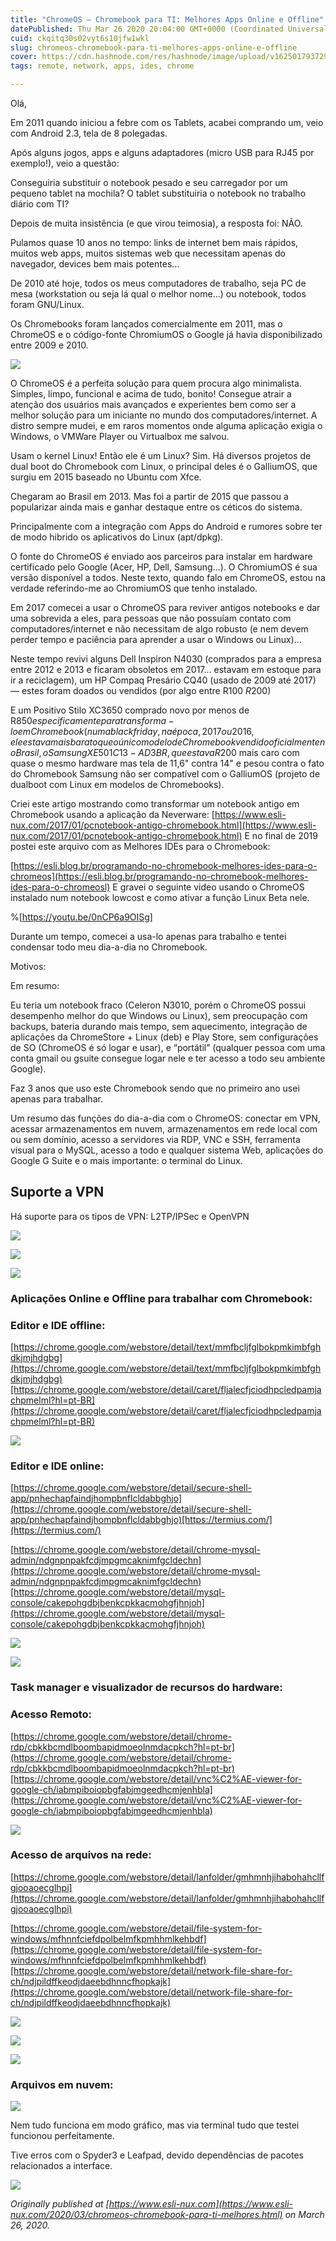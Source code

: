 ```yaml
---
title: "ChromeOS — Chromebook para TI: Melhores Apps Online e Offline"
datePublished: Thu Mar 26 2020 20:04:00 GMT+0000 (Coordinated Universal Time)
cuid: ckqitq30s02vyt6s10jfw1wkl
slug: chromeos-chromebook-para-ti-melhores-apps-online-e-offline
cover: https://cdn.hashnode.com/res/hashnode/image/upload/v1625017937298/_1i4N3HW0.png
tags: remote, network, apps, ides, chrome

---
```


Olá,

Em 2011 quando iniciou a febre com os Tablets, acabei comprando um, veio com Android 2.3, tela de 8 polegadas.

Após alguns jogos, apps e alguns adaptadores (micro USB para RJ45 por exemplo!), veio a questão:

Conseguiria substituir o notebook pesado e seu carregador por um pequeno tablet na mochila? O tablet substituiria o notebook no trabalho diário com TI? 

Depois de muita insistência (e que virou teimosia), a resposta foi: NÃO.

Pulamos quase 10 anos no tempo: links de internet bem mais rápidos, muitos web apps, muitos sistemas web que necessitam apenas do navegador, devices bem mais potentes…

De 2010 até hoje, todos os meus computadores de trabalho, seja PC de mesa (workstation ou seja lá qual o melhor nome…) ou notebook, todos foram GNU/Linux. 

Os Chromebooks foram lançados comercialmente em 2011, mas o ChromeOS e o código-fonte ChromiumOS o Google já havia disponibilizado entre 2009 e 2010.

![](https://cdn.hashnode.com/res/hashnode/image/upload/v1625017909360/DRw55HZ4q.png)





O ChromeOS é a perfeita solução para quem procura algo minimalista. Simples, limpo, funcional e acima de tudo, bonito! Consegue atrair a atenção dos usuários mais avançados e experientes bem como ser a melhor solução para um iniciante no mundo dos computadores/internet.
A distro sempre mudei, e em raros momentos onde alguma aplicação exigia o Windows, o VMWare Player ou Virtualbox me salvou.

Usam o kernel Linux! Então ele é um Linux? Sim. Há diversos projetos de dual boot do Chromebook com Linux, o principal deles é o GalliumOS, que surgiu em 2015 baseado no Ubuntu com Xfce.

Chegaram ao Brasil em 2013.
Mas foi a partir de 2015 que passou a popularizar ainda mais e ganhar destaque entre os céticos do sistema.

Principalmente com a integração com Apps do Android e rumores sobre ter de modo hibrido os aplicativos do Linux (apt/dpkg).

O fonte do ChromeOS é enviado aos parceiros para instalar em hardware certificado pelo Google (Acer, HP, Dell, Samsung…). O ChromiumOS é sua versão disponível a todos. Neste texto, quando falo em ChromeOS, estou na verdade referindo-me ao ChromiumOS que tenho instalado. 

 Em 2017 comecei a usar o ChromeOS para reviver antigos notebooks e dar uma sobrevida a eles, para pessoas que não possuíam contato com computadores/internet e não necessitam de algo robusto (e nem devem perder tempo e paciência para aprender a usar o Windows ou Linux)…

 Neste tempo revivi alguns Dell Inspiron N4030 (comprados para a empresa entre 2012 e 2013 e ficaram obsoletos em 2017… estavam em estoque para ir a reciclagem), um HP Compaq Presário CQ40 (usado de 2009 até 2017) — estes foram doados ou vendidos (por algo entre R$100 ~ R$200)

 E um Positivo Stilo XC3650 comprado novo por menos de R$850 especificamente para transforma-lo em Chromebook (numa blackfriday, na época, 2017 ou 2016, ele estava mais barato que o único modelo de Chromebook vendido oficialmente no Brasil, o Samsung XE501C13-AD3BR, que estava R$200 mais caro com quase o mesmo hardware mas tela de 11,6" contra 14" e pesou contra o fato do Chromebook Samsung não ser compatível com o GalliumOS (projeto de dualboot com Linux em modelos de Chromebooks).

Criei este artigo mostrando como transformar um notebook antigo em Chromebook usando a aplicação da Neverware: 
[https://www.esli-nux.com/2017/01/pcnotebook-antigo-chromebook.html](https://www.esli-nux.com/2017/01/pcnotebook-antigo-chromebook.html) 
 E no final de 2019 postei este arquivo com as Melhores IDEs para o Chromebook:

[https://esli.blog.br/programando-no-chromebook-melhores-ides-para-o-chromeos](https://esli.blog.br/programando-no-chromebook-melhores-ides-para-o-chromeosl) E gravei o seguinte video usando o ChromeOS instalado num notebook lowcost e como ativar a função Linux Beta nele.

%[https://youtu.be/0nCP6a9OISg]

Durante um tempo, comecei a usa-lo apenas para trabalho e tentei condensar todo meu dia-a-dia no Chromebook.

Motivos:

Em resumo:

Eu teria um notebook fraco (Celeron N3010, porém o ChromeOS possui desempenho melhor do que Windows ou Linux), sem preocupação com backups, bateria durando mais tempo, sem aquecimento, integração de aplicações da ChromeStore + Linux (deb) e Play Store, sem configurações de SO (ChromeOS é só logar e usar), e “portátil” (qualquer pessoa com uma conta gmail ou gsuite consegue logar nele e ter acesso a todo seu ambiente Google). 

 Faz 3 anos que uso este Chromebook sendo que no primeiro ano usei apenas para trabalhar.

 Um resumo das funções do dia-a-dia com o ChromeOS: conectar em VPN, acessar armazenamentos em nuvem, armazenamentos em rede local com ou sem domínio, acesso a servidores via RDP, VNC e SSH, ferramenta visual para o MySQL, acesso a todo e qualquer sistema Web, aplicações do Google G Suite e o mais importante: o terminal do Linux.


## Suporte a VPN

Há suporte para os tipos de VPN: L2TP/IPSec e OpenVPN

![](https://cdn.hashnode.com/res/hashnode/image/upload/v1625017911450/wtynCnsPS.png)

![](https://cdn.hashnode.com/res/hashnode/image/upload/v1625017913392/okr94HLoB.png)

![](https://cdn.hashnode.com/res/hashnode/image/upload/v1625017915874/ax0d0wg-n.png)

### Aplicações Online e Offline para trabalhar com Chromebook:

### Editor e IDE offline:

[https://chrome.google.com/webstore/detail/text/mmfbcljfglbokpmkimbfghdkjmjhdgbg](https://chrome.google.com/webstore/detail/text/mmfbcljfglbokpmkimbfghdkjmjhdgbg)[https://chrome.google.com/webstore/detail/caret/fljalecfjciodhpcledpamjachpmelml?hl=pt-BR](https://chrome.google.com/webstore/detail/caret/fljalecfjciodhpcledpamjachpmelml?hl=pt-BR)

![](https://cdn.hashnode.com/res/hashnode/image/upload/v1625017917758/9PaX5xenG.png)

### Editor e IDE online:

[https://chrome.google.com/webstore/detail/secure-shell-app/pnhechapfaindjhompbnflcldabbghjo](https://chrome.google.com/webstore/detail/secure-shell-app/pnhechapfaindjhompbnflcldabbghjo)[https://termius.com/](https://termius.com/)

[https://chrome.google.com/webstore/detail/chrome-mysql-admin/ndgnpnpakfcdjmpgmcaknimfgcldechn](https://chrome.google.com/webstore/detail/chrome-mysql-admin/ndgnpnpakfcdjmpgmcaknimfgcldechn)[https://chrome.google.com/webstore/detail/mysql-console/cakepohgdbjbenkcpkkacmohgfjhnjoh](https://chrome.google.com/webstore/detail/mysql-console/cakepohgdbjbenkcpkkacmohgfjhnjoh)

![](https://cdn.hashnode.com/res/hashnode/image/upload/v1625017919846/dzwfWszsN.jpeg)

![](https://cdn.hashnode.com/res/hashnode/image/upload/v1625017921619/J8S0ln_Mf.png)

### Task manager e visualizador de recursos do hardware:

### Acesso Remoto:

[https://chrome.google.com/webstore/detail/chrome-rdp/cbkkbcmdlboombapidmoeolnmdacpkch?hl=pt-br](https://chrome.google.com/webstore/detail/chrome-rdp/cbkkbcmdlboombapidmoeolnmdacpkch?hl=pt-br)[https://chrome.google.com/webstore/detail/vnc%C2%AE-viewer-for-google-ch/iabmpiboiopbgfabjmgeedhcmjenhbla](https://chrome.google.com/webstore/detail/vnc%C2%AE-viewer-for-google-ch/iabmpiboiopbgfabjmgeedhcmjenhbla)

![](https://cdn.hashnode.com/res/hashnode/image/upload/v1625017923450/2AeDDihzX.png)

### Acesso de arquivos na rede:

[https://chrome.google.com/webstore/detail/lanfolder/gmhmnhjihabohahcllfgjooaoecglhpi](https://chrome.google.com/webstore/detail/lanfolder/gmhmnhjihabohahcllfgjooaoecglhpi)

[https://chrome.google.com/webstore/detail/file-system-for-windows/mfhnnfciefdpolbelmfkpmhhmlkehbdf](https://chrome.google.com/webstore/detail/file-system-for-windows/mfhnnfciefdpolbelmfkpmhhmlkehbdf)[https://chrome.google.com/webstore/detail/network-file-share-for-ch/ndjpildffkeodjdaeebdhnncfhopkajk](https://chrome.google.com/webstore/detail/network-file-share-for-ch/ndjpildffkeodjdaeebdhnncfhopkajk)

![](https://cdn.hashnode.com/res/hashnode/image/upload/v1625017925111/YZ1ZQAP9F.png)

![](https://cdn.hashnode.com/res/hashnode/image/upload/v1625017926862/M6EvdTsAS.png)

![](https://cdn.hashnode.com/res/hashnode/image/upload/v1625017928900/GGpw0JbEC.png)

### Arquivos em nuvem:

![](https://cdn.hashnode.com/res/hashnode/image/upload/v1625017930944/QoqRyPdSE.png)

Nem tudo funciona em modo gráfico, mas via terminal tudo que testei funcionou perfeitamente.

Tive erros com o Spyder3 e Leafpad, devido dependências de pacotes relacionados a interface.

![](https://cdn.hashnode.com/res/hashnode/image/upload/v1625017932662/0G31Sa55e.png)

*Originally published at [https://www.esli-nux.com](https://www.esli-nux.com/2020/03/chromeos-chromebook-para-ti-melhores.html) on March 26, 2020.*